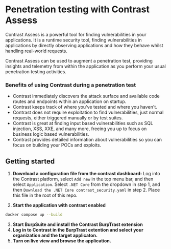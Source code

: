 # Penetration testing with Contrast Assess

Contrast Assess is a powerful tool for finding vulnerabilities in your applications. It is a runtime security tool, finding vulnerabilities in applications by directly observing applications and how they behave whilst handling real-world requests. 

Contrast Assess can be used to augment a penetration test, providing insights and telemetry from within the application as you perform your usual penetration testing activities. 

### Benefits of using Contrast during a penetration test
* Contrast immediately discovers the attack surface and available code routes and endpoints within an application on startup. 
* Contrast keeps track of where you've tested and where you haven't.
* Contrast does not require exploitation to find vulnerabilities, just normal requests, either triggered manually or by test suites. 
* Contrast is great at finding input based vulnerabilities such as SQL injection, XSS, XXE, and many more, freeing you up to focus on business logic based vulnerabilities.
* Contrast provides detailed information about vulnerabilities so you can focus on building your POCs and exploits. 

## Getting started

1. **Download a configuration file from the contrast dashboard:** Log into the Contrast platform, select `Add new` in the top menu bar, and then select `Application`. Select `.NET Core` from the dropdown in step 1, and then `Download the .NET Core contrast_security.yaml` in step 2. Place this file in the root of this repo. 

2. **Start the application with contrast enabled**
 
```bash
docker compose up --build
```

3. **Start BurpSuite and install the Contrast BurpTrast extension**
4. **Log in to Contrast in the BurpTrast extention and select your organization and the target applicaton.**
5. **Turn on live view and browse the application.** 
